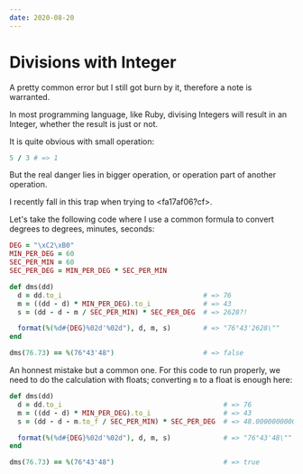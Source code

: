 ```yaml
---
date: 2020-08-20
---
```


# Divisions with Integer

A pretty common error but I still got burn by it, therefore a note is
warranted.

In most programming language, like Ruby, divising Integers will result in an
Integer, whether the result is just or not.

It is quite obvious with small operation:

```ruby
5 / 3 # => 1
```

But the real danger lies in bigger operation, or operation part of another
operation.

I recently fall in this trap when trying to <fa17af06?cf>.

Let's take the following code where I use a common formula to convert degrees
to degrees, minutes, seconds:

```ruby
DEG = "\xC2\xB0"
MIN_PER_DEG = 60
SEC_PER_MIN = 60
SEC_PER_DEG = MIN_PER_DEG * SEC_PER_MIN

def dms(dd)
  d = dd.to_i                                   # => 76
  m = ((dd - d) * MIN_PER_DEG).to_i             # => 43
  s = (dd - d - m / SEC_PER_MIN) * SEC_PER_DEG  # => 2628?!

  format(%(%d#{DEG}%02d'%02d"), d, m, s)        # => "76°43'2628\""
end

dms(76.73) == %(76°43'48")                      # => false
```

An honnest mistake but a common one. For this code to run properly, we need to
do the calculation with floats; converting `m` to a float is enough here:

```ruby
def dms(dd)
  d = dd.to_i                                        # => 76
  m = ((dd - d) * MIN_PER_DEG).to_i                  # => 43
  s = (dd - d - m.to_f / SEC_PER_MIN) * SEC_PER_DEG  # => 48.000000000014296

  format(%(%d#{DEG}%02d'%02d"), d, m, s)             # => "76°43'48\""
end

dms(76.73) == %(76°43'48")                           # => true
```

